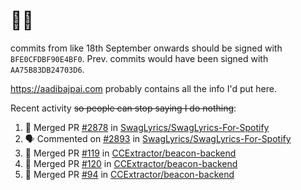 # 👋🏻
<!--
**aadibajpai/aadibajpai** is a ✨ _special_ ✨ repository because its `README.md` (this file) appears on your GitHub profile.
-->
commits from like 18th September onwards should be signed with `BFE0CFDBF90E4BF0`. Prev. commits would have been signed with `AA75B83DB24703D6`.

https://aadibajpai.com probably contains all the info I'd put here.

Recent activity ~~so people can stop saying I do nothing~~:
<!--START_SECTION:activity-->
1. 🎉 Merged PR [#2878](https://github.com/SwagLyrics/SwagLyrics-For-Spotify/pull/2878) in [SwagLyrics/SwagLyrics-For-Spotify](https://github.com/SwagLyrics/SwagLyrics-For-Spotify)
2. 🗣 Commented on [#2893](https://github.com/SwagLyrics/SwagLyrics-For-Spotify/issues/2893) in [SwagLyrics/SwagLyrics-For-Spotify](https://github.com/SwagLyrics/SwagLyrics-For-Spotify)
3. 🎉 Merged PR [#119](https://github.com/CCExtractor/beacon-backend/pull/119) in [CCExtractor/beacon-backend](https://github.com/CCExtractor/beacon-backend)
4. 🎉 Merged PR [#120](https://github.com/CCExtractor/beacon-backend/pull/120) in [CCExtractor/beacon-backend](https://github.com/CCExtractor/beacon-backend)
5. 🎉 Merged PR [#94](https://github.com/CCExtractor/beacon-backend/pull/94) in [CCExtractor/beacon-backend](https://github.com/CCExtractor/beacon-backend)
<!--END_SECTION:activity-->
